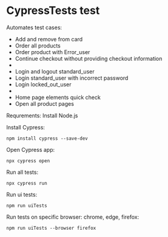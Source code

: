 # CypressTests test

Automates test cases:
- Add and remove from card
- Order all products
- Order product with Error_user
- Continue checkout without providing checkout information
-
- Login and logout standard_user
- Login standard_user with incorrect password
- Login locked_out_user
-
- Home page elements quick check
- Open all product pages

Requrements:
Install Node.js



Install Cypress:

```
npm install cypress --save-dev

```
Open Cypress app:
```
npx cypress open
```

Run all tests:

```
npx cypress run
```
Run ui tests:
```
npm run uiTests
```

Run tests on specific browser: chrome, edge, firefox:
```
npm run uiTests --browser firefox
```

